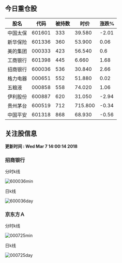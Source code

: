 
## 今日重仓股 

|股名|代码|被持数|时价|涨跌%|
|---|---|---|---|---|
|中国太保|601601|333|39.580|-2.01|
|新华保险|601336|360|53.900|0.06|
|美的集团|000333|423|56.540|0.6|
|工商银行|601398|445|6.660|1.68|
|招商银行|600036|536|30.840|2.66|
|格力电器|000651|552|51.880|0.02|
|五粮液|000858|558|74.020|1.06|
|伊利股份|600887|620|31.050|-2.94|
|贵州茅台|600519|712|715.800|-0.34|
|中国平安|601318|868|68.930|-0.56|

## 关注股信息
**更新时间 : Wed Mar  7 14:00:14 2018**
### 招商银行 
分时k线

![600036min](http://image.sinajs.cn/newchart/min/n/sh600036.gif)

日k线

![600036day](http://image.sinajs.cn/newchart/daily/n/sh600036.gif)

### 京东方Ａ 
分时k线

![000725min](http://image.sinajs.cn/newchart/min/n/sz000725.gif)

日k线

![000725day](http://image.sinajs.cn/newchart/daily/n/sz000725.gif)
